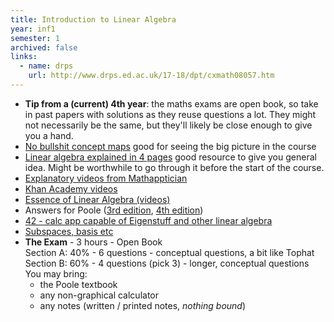 ```yaml
---
title: Introduction to Linear Algebra
year: inf1
semester: 1
archived: false
links:
  - name: drps
    url: http://www.drps.ed.ac.uk/17-18/dpt/cxmath08057.htm
---
```


-   **Tip from a (current) 4th year**: the maths exams are open
    book, so take in past papers with solutions as they
    reuse questions a lot. They might not necessarily be the same, but
    they'll likely be close enough to give you a hand.
-   [No bullshit concept maps](https://minireference.com/static/tutorials/conceptmap.pdf) good for seeing the big picture in the course
-   [Linear algebra explained in 4 pages](https://minireference.com/static/tutorials/linear_algebra_in_4_pages.pdf) good resource to give you general idea. Might be worthwhile to go through it before the start of the course.
-   [Explanatory videos from Mathapptician](https://www.youtube.com/watch?v=S6yJY2NrVL0&list=PL9NlTZRdFADdc4yn_OVDpv-2pDiOKU7KH&index=3)
-   [Khan Academy videos](https://www.khanacademy.org/math/linear-algebra)
-   [Essence of Linear Algebra (videos)](https://www.youtube.com/playlist?list=PLZHQObOWTQDPD3MizzM2xVFitgF8hE_ab)
-   Answers for Poole ([3rd edition], [4th edition])
-   [42 - calc app capable of Eigenstuff and other linear algebra](http://math-42.com/)
-   [Subspaces, basis etc](http://www.math.wvu.edu/~diamond/Math251S14/basis.pdf)
-   **The Exam** - 3 hours - Open Book
    <br>Section A: 40% - 6 questions - conceptual questions, a bit like Tophat
    <br>Section B: 60% - 4 questions (pick 3) - longer, conceptual questions
    <br>You may bring:
    -   the Poole textbook
    -   any non-graphical calculator
    -   any notes (written / printed notes, *nothing bound*)

  [3rd edition]: http://slader.com/textbook/9780538735452-linear-algebra-a-modern-introduction-third-edition/
  [4th edition]: http://slader.com/textbook/9781285463247-linear-algebra-a-modern-introduction-4th-edition/
